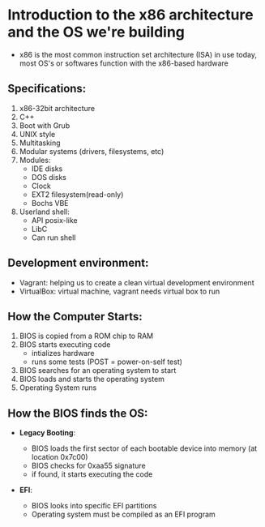 # Introduction to the x86 architecture and the OS we're building

- x86 is the most common instruction set architecture (ISA) in use today, most OS's or softwares function with the x86-based hardware

## Specifications:

1. x86-32bit architecture
2. C++
3. Boot with Grub
4. UNIX style
5. Multitasking
6. Modular systems (drivers, filesystems, etc)
7. Modules:
   - IDE disks
   - DOS disks
   - Clock
   - EXT2 filesystem(read-only)
   - Bochs VBE
8. Userland shell:
   - API posix-like
   - LibC
   - Can run shell

## Development environment:

- Vagrant: helping us to create a clean virtual development environment
- VirtualBox: virtual machine, vagrant needs virtual box to run

## How the Computer Starts:

1. BIOS is copied from a ROM chip to RAM
2. BIOS starts executing code
   - intializes hardware
   - runs some tests (POST = power-on-self test)
3. BIOS searches for an operating system to start
4. BIOS loads and starts the operating system
5. Operating System runs

## How the BIOS finds the OS:

- **Legacy Booting**:

  - BIOS loads the first sector of each bootable device into memory (at location 0x7c00)
  - BIOS checks for 0xaa55 signature
  - if found, it starts executing the code

- **EFI**:

  - BIOS looks into specific EFI partitions
  - Operating system must be compiled as an EFI program

